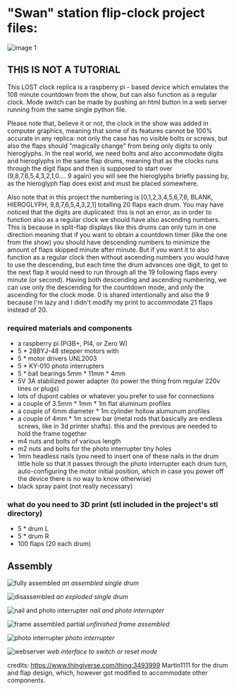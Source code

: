 # "Swan" station flip-clock project files:
![image 1](https://github.com/paolorussian/lostClock/blob/5f43896d0ff5e7c20ffe9cf4e77e6e32e430e3fd/images/image1.jpg)

## THIS IS NOT A TUTORIAL

This LOST clock replica is a raspberry pi - based device which emulates the 108 minute countdown from the show, but can also function as a regular clock. Mode switch can be made by pushing an html button in a web server running from the same single python file.

Please note that, believe it or not, the clock in the show was added in computer graphics, meaning that some of its features cannot be 100% accurate in any replica: not only the case has no visible bolts or screws, but also the flaps should "magically change" from being only digits to only hieroglyphs. In the real world, we need bolts and also accommodate digits and hieroglyphs in the same flap drums, meaning that as the clocks runs through the digit flaps and then is supposed to start over (9,8,7,6,5,4,3,2,1,0.... 9 again) you will see the hieroglyphs briefly passing by, as the hieroglyph flap does exist and must be placed somewhere.

Also note that in this project the numbering is [0,1,2,3,4,5,6,7,8, BLANK, HIEROGLYPH, 9,8,7,6,5,4,3,2,1] totalling 20 flaps each drum. You may have noticed that the digits are duplicated: this is not an error, as in order to function also as a regular clock we should have also ascending numbers. This is because in split-flap displays like this drums can only turn in one direction meaning that if you want to obtain a countdown timer (like the one from the show) you should have descending numbers to minimize the amount of flaps skipped minute after minute. But if you want it to also function as a regular clock then without ascending numbers you would have to use the descending, but each time the drum advances one digit, to get to the next flap it would need to run through all the 19 following flaps every minute (or second). Having both descending and ascending numbering, we can use only the descending for the countdown mode, and only the ascending for the clock mode. 0 is shared intentionally and also the 9 because I'm lazy and I didn't modify my print to accommodate 21 flaps instead of 20.

### required materials and components
- a raspberry pi (Pi3B+, PI4, or Zero W)
- 5 * 28BYJ-48 stepper motors with 
- 5 * motor drivers UNL2003
- 5 * KY-010 photo interrupters
- 5 * ball bearings 5mm * 11mm * 4mm
- 5V 3A stabilized power adapter (to power the thing from regular 220v lines or plugs)
- lots of dupont cables or whatever you prefer to use for connections
- a couple of 3.5mm * 1mm * 1m flat aluminum profiles
- a couple of 6mm diameter * 1m cylinder hollow alumunum profiles 
- a couple of 4mm * 1m screw bar (metal rods that basically are endless screws, like in 3d printer shafts). this and the previous are needed to hold the frame together
- m4 nuts and bolts of various length
- m2 nuts and bolts for the photo interrupter tiny holes
- 1mm headless nails (you need to insert one of these nails in the drum little hole so that it passes through the photo interrupter each drum turn, auto-configuring the motor initial position, which in case you power off the device there is no way to know otherwise)
- black spray paint (not really necessary)

### what do you need to 3D print (stl included in the project's stl directory)
- 5 * drum L
- 5 * drum R
- 100 flaps (20 each drum)

## Assembly

![fully assembled](https://github.com/paolorussian/lostClock/blob/451074e7f9f27683f22044545b78cf1b7188a1a2/images/Image1.png) *an assembled single drum*

![disassembled](https://github.com/paolorussian/lostClock/blob/451074e7f9f27683f22044545b78cf1b7188a1a2/images/Image2.png) *an exploded single drum*

![nail and photo interrupter](https://github.com/paolorussian/lostClock/blob/451074e7f9f27683f22044545b78cf1b7188a1a2/images/Image3.png) *nail and photo interrupter*

![frame assembled partial](https://github.com/paolorussian/lostClock/blob/451074e7f9f27683f22044545b78cf1b7188a1a2/images/imageA.jpg) *unfinished frame assembled*

![photo interrupter](https://github.com/paolorussian/lostClock/blob/451074e7f9f27683f22044545b78cf1b7188a1a2/images/imageB.jpg) *photo interrupter*

![webserver](https://github.com/paolorussian/lostClock/blob/7ecc90296b30de98ed7c18913465e39b8d1c72f9/images/webserver.png) *web interface to switch or reset mode*


credits:
https://www.thingiverse.com/thing:3493999 Martin1111 for the drum and flap design, which, however got modified to accommodate other components.


